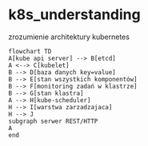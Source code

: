 # k8s_understanding
zrozumienie architektury kubernetes

```mermaid
flowchart TD
A[kube api server] --> B[etcd]
A <--> C[kubelet]
B --> D[baza danych key=value]
B --> E[stan wszystkich komponentów]
B --> F[monitoring zadań w klastrze]
B --> G[stan klastra]
A --> H[kube-scheduler]
H --> I[warstwa zarzadzajaca]
H --> J
subgraph serwer REST/HTTP
A
end
```
